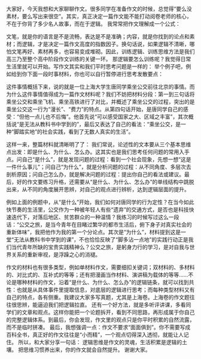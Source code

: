 大家好，今天我想和大家聊聊作文。很多同学在准备作文的时候，总觉得“要么没素材，要么写出来很空”。其实，真正决定一篇作文能不能打动阅卷老师的核心，不在于你背了多少名人故事，而在于逻辑。
我常常把作文理解成一个公式：

文笔，就是你的语言是不是流畅，表达是不是准确；内容，就是你找到的论点和素材；而逻辑，才是决定一篇作文高度的指数因子。换句话说，如果逻辑不清晰，哪怕文笔再好、素材再多，也容易变成堆砌。因此，训练逻辑、训练思维方法是我们高三乃至整个高中阶段作文训练的关键一环。
那逻辑要怎么训练呢？我觉得日常生活里就可以开始。写作文其实和我们平时思考问题是一样的：
举个例子吧，例如给到你下面一段时事材料，你也可以自行暂停进行思考发散要点：

这件事情概括下来，说的就是一位上海大学生唐同学乘坐公交前往北京的事情。而为什么这件事情值得成为一篇作文材料呢？我们不妨把材料分段：第一到三句话将乘坐公交和乘坐飞机、乘坐高铁进行了对比，并概述了乘坐公交的过程，突出的是乘坐公交这一行为“漫长”、“费力”的特点。从第四句话开始，是唐同学自己的感受：“但他一点儿也不后悔”。他首先说“可以感受国家之大、区域之丰富”，其次概括说“是无法从教科书中学到的”，最后又表达了自己的看法：“乘坐公交，是一种“脚踏实地”的社会实践，看到了无数人真实的生活”。

这样一来，整篇材料就清晰明了了：
我们常说，论述性的文本要从三个基本思维点出发：即是什么、为什么、怎么办。这其实也是我们思考任何问题的常用入手点。问自己“是什么”，就是发现问题的过程：看到一个社会现象，先想一想“这是一件什么事儿”；问自己“为什么”，就是分析问题的过程：从不同角度、多层次去剖析原因；问自己怎么办，就是解决问题的过程：提出你自己的看法或建议。最后，好的作文要练习升格，还需要从“是什么、为什么、怎么办”的单线结构中跳脱出来，从不同的角度展开思辨，对自己的观点进行辨析，达到逻辑层面的提升。

例如上面的例题中，从“是什么”开始，我们如何对唐同学的行为定性？在当今如此快节奏的生活里，公交作为一种被年轻人有些“遗弃”的交通方式，是否也是科技快速迭代下，对落后地区、贫苦群众的一种温情？我练习的时候写过这么一段话：“公交之旅，是当今青年在目睹过繁华的都市生活后，俯下身子对真实社会的重新体味”，我把他作为我的第一个分论点。其次是“为什么”，材料提到这是一堂“无法从教科书中学到的课”，不也恰恰反映了“脚多沾一点地”的实践行动正是我们当代青年所缺的宝贵实践精神么？公交之旅，是躬身力行的学习，是对自我与世界关系的重新审视，是浮躁之心的消褪。

作文的材料也有很多类型，例如单材料作文，需要细扣关键词；双材料的、多材料的、对比式的、互补式的等等；还有把漫画当作材料、演讲稿为载体的等等……不论是哪种材料的作文，沿着“是什么、为什么、怎么办”的逻辑链条，就可以找到共性：也就是从具体事件里提取信息，对底层的逻辑进行思考；而每种类型材料又有自己的特点，各有侧重。我建议大家多写真题，尤其是上海卷。上海卷的作文题往往很思辨，能逼迫我们把逻辑拉直。
还有一个好方法，就是多听评讲课，多看同学们的文章和观点。这样你能把一个论题拆开，看到不同思路，再形成属于你自己的完整逻辑体系。到最后，你会发现，作文里的观点只是你平时积累的自然流露，而不是临时拼凑。
最后，我想强调一点：作文不要求“面面俱到”。你不需要写成百科全书，真正好的作文往往是“小而精”，一个观点切得深入透彻，就能让人记住。
所以，和大家分享一句话：
逻辑思维是作文的灵魂，生活积累是逻辑的土壤。
把思维习惯养出来，你的作文就会自然提升。
谢谢大家。